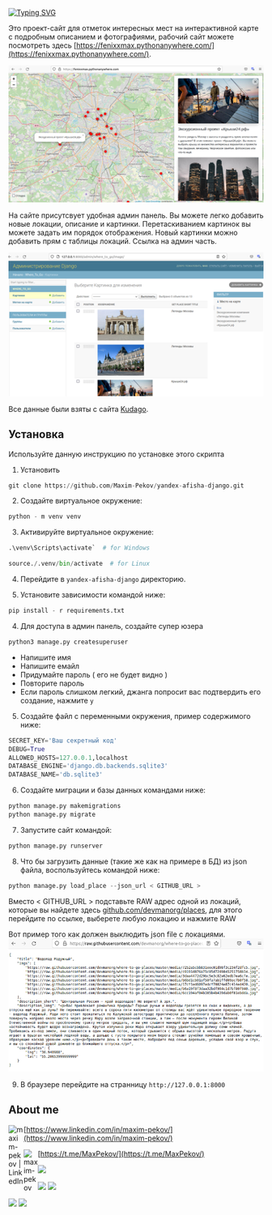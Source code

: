 
[![Typing SVG](https://readme-typing-svg.herokuapp.com?color=%2336BCF7&lines=Yandex+afisha+django)](https://git.io/typing-svg)

Это проект-сайт для отметок интересных мест на интерактивной карте с подробным описанием и фотографиями, рабочий сайт
можете посмотреть здесь [https://fenixxmax.pythonanywhere.com/](https://fenixxmax.pythonanywhere.com/).

![](./afisha_project/where_to_go/static/where_to_go/images/index.png)

На сайте присутсвует удобная админ панель. Вы можете легко добавить новые локации, описание и картинки. Перетаскиванием
картинок вы можете задать им порядок отображения. Новый картинки можно добавить прям с таблицы локаций. Ссылка на админ часть.

![](./afisha_project/where_to_go/static/where_to_go/images/admin.png)

Все данные были взяты с сайта [Kudago](https://kudago.com/msk/).

## Установка

Используйте данную инструкцию по установке этого скрипта

1. Установить

```python
git clone https://github.com/Maxim-Pekov/yandex-afisha-django.git
```

2. Создайте виртуальное окружение:

```python
python - m venv venv
```

3. Активируйте виртуальное окружение:

```python
.\venv\Scripts\activate`  # for Windows
```

```python
source./.venv/bin/activate  # for Linux
```

4. Перейдите в `yandex-afisha-django` директорию.

3. Установите зависимости командой ниже:

```python
pip install - r requirements.txt
```

4. Для доступа в админ панель, создайте супер юзера

```python
python3 manage.py createsuperuser
```

* Напишите имя
* Напишите емайл
* Придумайте пароль ( его не будет видно )
* Повторите пароль
* Если пароль слишком легкий, джанга попросит вас подтвердить его создание, нажмите `y`

5. Создайте файл с переменными окружения, пример содержимого ниже:

```python
SECRET_KEY='Ваш секретный код'
DEBUG=True
ALLOWED_HOSTS=127.0.0.1,localhost
DATABASE_ENGINE='django.db.backends.sqlite3'
DATABASE_NAME='db.sqlite3'
```

6. Создайте миграции и базы данных командами ниже:

```python
python manage.py makemigrations
python manage.py migrate
```
7. Запустите сайт командой:

```python
python manage.py runserver
```

8. Что бы загрузить данные (такие же как на примере в БД) из json файла, воспользуйтесь командой ниже:

```python
python manage.py load_place --json_url < GITHUB_URL >
```

Вместо < GITHUB_URL > подставьте RAW адрес одной из локаций, которые вы найдете здесь 
[github.com/devmanorg/places](https://github.com/devmanorg/where-to-go-places/tree/master/places), 
для этого перейдите по ссылке, выберете любую локацию и нажмите RAW

Вот пример того как должен выклюдить json file с локациями.
![](./afisha_project/where_to_go/static/where_to_go/images/json_github.png)

9. В браузере перейдите на странницу `http://127.0.0.1:8000`

## About me

[<img align="left" alt="maxim-pekov | LinkedIn" width="30px" src="https://img.icons8.com/color/48/000000/linkedin-circled--v3.png" />https://www.linkedin.com/in/maxim-pekov/](https://www.linkedin.com/in/maxim-pekov/)
</br>

[<img align="left" alt="maxim-pekov" width="28px" src="https://upload.wikimedia.org/wikipedia/commons/5/5c/Telegram_Messenger.png" />https://t.me/MaxPekov/](https://t.me/MaxPekov/)
</br>

[//]: # (Карточка профиля: )
![](https://github-profile-summary-cards.vercel.app/api/cards/profile-details?username=Maxim-Pekov&theme=solarized_dark)

[//]: # (Статистика языков в коммитах:)

[//]: # (Статистика языков в репозиториях:)
![](https://github-profile-summary-cards.vercel.app/api/cards/most-commit-language?username=Maxim-Pekov&theme=solarized_dark)
![](https://github-profile-summary-cards.vercel.app/api/cards/repos-per-language?username=Maxim-Pekov&theme=solarized_dark)


[//]: # (Статистика профиля:)

[//]: # (Данные по коммитам за сутки:)
![](https://github-profile-summary-cards.vercel.app/api/cards/stats?username=Maxim-Pekov&theme=solarized_dark)
![](https://github-profile-summary-cards.vercel.app/api/cards/productive-time?username=Maxim-Pekov&theme=solarized_dark)

[//]: # ([![trophy]&#40;https://github-profile-trophy.vercel.app/?username=Maxim-Pekov&#41;]&#40;https://github.com/ryo-ma/github-profile-trophy&#41;)

